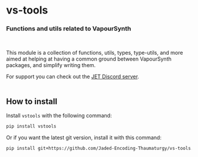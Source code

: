# vs-tools

### Functions and utils related to VapourSynth

<br>

This module is a collection of functions, utils, types, type-utils, and more aimed at helping at having a common ground between VapourSynth packages, and simplify writing them.

For support you can check out the [JET Discord server](https://discord.gg/XTpc6Fa9eB). <br><br>

## How to install

Install `vstools` with the following command:

```sh
pip install vstools
```

Or if you want the latest git version, install it with this command:

```sh
pip install git+https://github.com/Jaded-Encoding-Thaumaturgy/vs-tools.git
```

<br>
